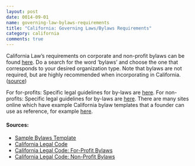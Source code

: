 ```yaml
---
layout: post
date: 0014-09-01
name: governing-law-bylaws-requirements
title: "California: Governing Laws/Bylaws Requirements"
category: california
comments: true
---
```


California Law’s requirements on corporate and non-profit bylaws can be found [here](https://leginfo.legislature.ca.gov/faces/codes_displayexpandedbranch.xhtml?tocCode=CORP&division=&title=1.&part=&chapter=&article=). Do a search for the word ‘bylaws’ and choose the one that corresponds to your desired organization type. Note that bylaws are not required, but are highly recommended when incorporating in California. ([source](http://calcorporatelaw.com/2012/06/are-bylaws-required/))

For for-profits: Specific legal guidelines for by-laws are [here](https://leginfo.legislature.ca.gov/faces/codes_displaySection.xhtml?lawCode=CORP&sectionNum=212.). 
For non-profits: Specific legal guidelines for by-laws are [here](https://leginfo.legislature.ca.gov/faces/codes_displayText.xhtml?lawCode=CORP&division=2.&title=1.&part=2.&chapter=1.&article=4.). 
There are many sites online which have example California bylaw templates that a founder can use as reference, for example [here](https://startabusiness.org/ca/corporation/bylaws/).

#### Sources:
   * [Sample Bylaws Template](https://startabusiness.org/ca/corporation/bylaws/)
   * [California Legal Code](https://leginfo.legislature.ca.gov/faces/codes_displayexpandedbranch.xhtml?tocCode=CORP&division=&title=1.&part=&chapter=&article=)
   * [California Legal Code: For-Profit Bylaws](https://leginfo.legislature.ca.gov/faces/codes_displaySection.xhtml?lawCode=CORP&sectionNum=212.)
   * [California Legal Code: Non-Profit Bylaws](https://leginfo.legislature.ca.gov/faces/codes_displayText.xhtml?lawCode=CORP&division=2.&title=1.&part=2.&chapter=1.&article=4.)
